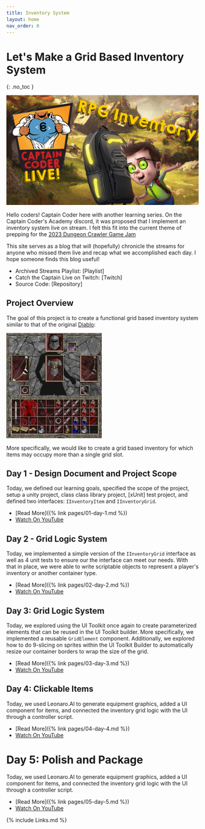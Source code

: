 ```yaml
---
title: Inventory System
layout: home
nav_order: 0
---
```


# Let's Make a Grid Based Inventory System
{: .no_toc }

![Inventory System](imgs/Inventory.png)

Hello coders! Captain Coder here with another learning series. On the Captain
Coder's Academy discord, it was proposed that I implement an inventory system
live on stream. I felt this fit into the current theme of prepping for the [2023
Dungeon Crawler Game Jam](https://itch.io/jam/dcjam2023) 

This site serves as a blog that will (hopefully) chronicle the streams for
anyone who missed them live and recap what we accomplished each day. I
hope someone finds this blog useful!

* Archived Streams Playlist: [Playlist]
* Catch the Captain Live on Twitch: [Twitch]
* Source Code: [Repository]

## Project Overview

The goal of this project is to create a functional grid based inventory system
similar to that of the original
[Diablo](https://en.wikipedia.org/wiki/Diablo_(video_game)):

![Diablo Inventory](imgs/diablo_inventory.webp)

More specifically, we would like to create a grid based inventory for which
items may occupy more than a single grid slot.

## Day 1 - Design Document and Project Scope

Today, we defined our learning goals, specified the scope of the project, setup
a unity project, class class library project, [xUnit] test project, and defined
two interfaces: `IInventoryItem` and `IInventoryGrid`.

* [Read More]({% link pages/01-day-1.md %})
* [Watch On YouTube](https://youtube.com/live/uRBIHAHNVMw?feature=share)

## Day 2 - Grid Logic System

Today, we implemented a simple version of the `IInventoryGrid` interface as well
as 4 unit tests to ensure our the interface can meet our needs. With that in
place, we were able to write scriptable objects to represent a player's
inventory or another container type.

* [Read More]({% link pages/02-day-2.md %})
* [Watch On YouTube](https://youtube.com/live/RL9k7JHkCGU?feature=share)

## Day 3: Grid Logic System

Today, we explored using the UI Toolkit once again to create parameterized
elements that can be reused in the UI Toolkit builder. More specifically, we
implemented a reusable `GridElement` component. Additionally, we explored how to
do 9-slicing on sprites within the UI Toolkit Builder to automatically resize 
our container borders to wrap the size of the grid.

* [Read More]({% link pages/03-day-3.md %})
* [Watch On YouTube](https://youtube.com/live/N9I2VYcUbsU?feature=share)

## Day 4: Clickable Items

Today, we used Leonaro.AI to generate equipment graphics, added a UI component
for items, and connected the inventory grid logic with the UI through a
controller script.

* [Read More]({% link pages/04-day-4.md %})
* [Watch On YouTube](https://www.youtube.com/watch?v=kMufcKTnmTQ)

# Day 5: Polish and Package

Today, we used Leonaro.AI to generate equipment graphics, added a UI component
for items, and connected the inventory grid logic with the UI through a
controller script.

* [Read More]({% link pages/05-day-5.md %})
* [Watch On YouTube](https://www.youtube.com/live/4ZiiWpHtYSo?feature=share)

{% include Links.md %}